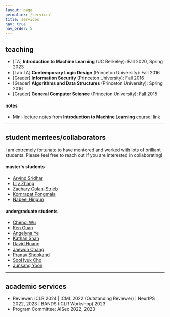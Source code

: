 ```yaml
---
layout: page
permalink: /service/
title: services
nav: true
nav_order: 5
---
```


## teaching

- [TA] **Introduction to Machine Learning** (UC Berkeley): Fall 2020, Spring 2023
- [Lab TA] **Contemporary Logic Design** (Princeton University): Fall 2016
- [Grader] **Information Security** (Princeton University): Fall 2016
- [Grader] **Algorithms and Data Structures** (Princeton University): Spring 2016
- [Grader] **General Computer Science** (Princeton University): Fall 2015

#### notes

- Mini-lecture notes from **Introduction to Machine Learning** course: [link](https://github.com/chawins/cs189_spring2023_notes/)

---

## student mentees/collaborators

I am extremely fortunate to have mentored and worked with lots of brilliant students. Please feel free to reach out if you are interested in collaborating!

#### master's students

- [Arvind Sridhar](https://www.arvindpsridhar.com/)
- [Lily Zhang](https://www.linkedin.com/in/xinyun-zhang-b401bb11a/)
- [Zachary Golan-Strieb](https://www.linkedin.com/in/zachary-golan-strieb-386b8a9b/)
- [Kornrapat Pongmala](https://th.linkedin.com/in/kornrapat-pongmala-a734451a3)
- [Nabeel Hingun](https://nabeelhingun.com/)

#### undergraduate students

- [Chendi Wu](https://www.linkedin.com/in/chendi-wu-66632693/)
- [Ken Guan](https://www.linkedin.com/in/ruihan-guan/)
- [Angelyna Ye](https://www.linkedin.com/in/yilin-angelyna-ye/)
- [Kathan Shah](https://www.linkedin.com/in/kathans/)
- [David Huang](https://sg.linkedin.com/in/huang-david/)
- [Jaewon Chang](https://www.linkedin.com/in/jaewon-chang-683918204/)
- [Pranav Sheokand](https://www.linkedin.com/in/pranav-sheokand/)
- [SooHyuk Cho](https://www.linkedin.com/in/soohyuk-cho/)
- [Junsang Yoon](https://www.linkedin.com/in/junsang)

---

## academic services

- Reviewer: ICLR 2024 | ICML 2022 (Outstanding Reviewer) | NeurIPS 2022, 2023 | BANDS (ICLR Workshop) 2023
- Program Committee: AISec 2022, 2023
